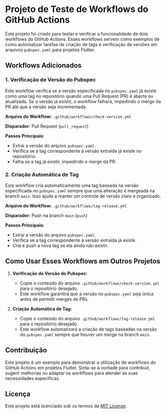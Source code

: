 # Projeto de Teste de Workflows do GitHub Actions

Este projeto foi criado para testar e verificar a funcionalidade de dois workflows do GitHub Actions. Esses workflows servem como exemplos de como automatizar tarefas de criação de tags e verificação de versões em arquivos `pubspec.yaml` para projetos Flutter.

## Workflows Adicionados

### 1. Verificação de Versão do Pubspec

Este workflow verifica se a versão especificada no `pubspec.yaml` já existe como uma tag no repositório quando uma Pull Request (PR) é aberta ou atualizada. Se a versão já existir, o workflow falhará, impedindo o merge da PR até que a versão seja incrementada.

**Arquivo do Workflow:** `.github/workflows/check-version.yml`

**Disparador:** Pull Request (`pull_request`)

**Passos Principais:**

- Extrai a versão do arquivo `pubspec.yaml`.
- Verifica se a tag correspondente à versão extraída já existe no repositório.
- Falha se a tag já existir, impedindo o merge da PR.

### 2. Criação Automática de Tag

Este workflow cria automaticamente uma tag baseada na versão especificada no `pubspec.yaml` sempre que uma alteração é mergeada na branch `main`. Isso ajuda a manter um controle de versão claro e organizado.

**Arquivo do Workflow:** `.github/workflows/tag-release.yml`

**Disparador:** Push na branch `main` (`push`)

**Passos Principais:**

- Extrai a versão do arquivo `pubspec.yaml`.
- Verifica se a tag correspondente à versão extraída já existe.
- Cria e push a nova tag se ela ainda não existir.

## Como Usar Esses Workflows em Outros Projetos

1. **Verificação de Versão do Pubspec:**

   - Copie o conteúdo do arquivo `.github/workflows/check-version.yml` para o repositório desejado.
   - Este workflow garantirá que a versão no `pubspec.yaml` seja única antes de permitir merges de PRs.

2. **Criação Automática de Tag:**
   - Copie o conteúdo do arquivo `.github/workflows/tag-release.yml` para o repositório desejado.
   - Este workflow automatizará a criação de tags baseadas na versão do `pubspec.yaml` sempre que houver um merge na branch `main`.

## Contribuição

Este projeto é um exemplo para demonstrar a utilização de workflows do GitHub Actions em projetos Flutter. Sinta-se à vontade para contribuir, sugerir melhorias ou adaptar os workflows para atender às suas necessidades específicas.

## Licença

Este projeto está licenciado sob os termos da [MIT License](LICENSE).
